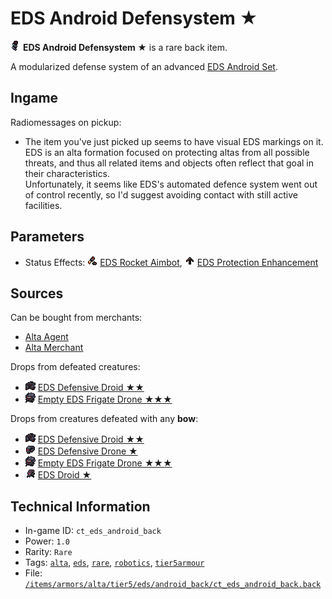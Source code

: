 # EDS Android Defensystem ★

<img src="https://raw.githubusercontent.com/Ceterai/Enternia/main/items/armors/alta/tier5/eds/android_back/icon.png" alt="EDS Android Defensystem ★ icon" loading="lazy" height=16px width="auto" /> **EDS Android Defensystem ★** is a rare back item.

A modularized defense system of an advanced [EDS Android Set](https://ceterai.github.io/MyEnternia/Wiki/EDSAndroidSet).

## Ingame

Radiomessages on pickup:

- The item you've just picked up seems to have visual EDS markings on it. EDS is an alta formation focused on protecting altas from all possible threats, and thus all related items and objects often reflect that goal in their characteristics.  
Unfortunately, it seems like EDS's automated defence system went out of control recently, so I'd suggest avoiding contact with still active facilities.

## Parameters

- Status Effects: <img src="https://raw.githubusercontent.com/Ceterai/Enternia/main/stats/effects/ct_eds_rocket_aimbot.png" alt="EDS Rocket Aimbot icon" loading="lazy" height=16px width="auto" /> [EDS Rocket Aimbot](https://ceterai.github.io/MyEnternia/Wiki/EDSRocketAimbot), <img src="https://raw.githubusercontent.com/Ceterai/Enternia/main/stats/effects/ct_eds_protection.png" alt="EDS Protection Enhancement icon" loading="lazy" height=16px width="auto" /> [EDS Protection Enhancement](https://ceterai.github.io/MyEnternia/Wiki/EDSProtectionEnhancement)

## Sources

Can be bought from merchants:

- [Alta Agent](https://ceterai.github.io/MyEnternia/Wiki/AltaAgent)
- [Alta Merchant](https://ceterai.github.io/MyEnternia/Wiki/AltaMerchant)

Drops from defeated creatures:

- <img src="https://raw.githubusercontent.com/Ceterai/Enternia/main/items/active/alta/spawners/droids/defensive.png" alt="EDS Defensive Droid ★★ icon" loading="lazy" height=16px width="auto" /> [EDS Defensive Droid ★★](https://ceterai.github.io/MyEnternia/Wiki/EDSDefensiveDroid)
- <img src="https://raw.githubusercontent.com/Ceterai/Enternia/main/items/active/alta/spawners/drones/frigate_empty.png" alt="Empty EDS Frigate Drone ★★★ icon" loading="lazy" height=16px width="auto" /> [Empty EDS Frigate Drone ★★★](https://ceterai.github.io/MyEnternia/Wiki/EmptyEDSFrigateDrone)

Drops from creatures defeated with any **bow**:

- <img src="https://raw.githubusercontent.com/Ceterai/Enternia/main/items/active/alta/spawners/droids/defensive.png" alt="EDS Defensive Droid ★★ icon" loading="lazy" height=16px width="auto" /> [EDS Defensive Droid ★★](https://ceterai.github.io/MyEnternia/Wiki/EDSDefensiveDroid)
- <img src="https://raw.githubusercontent.com/Ceterai/Enternia/main/items/active/alta/spawners/drones/defensive.png" alt="EDS Defensive Drone ★ icon" loading="lazy" height=16px width="auto" /> [EDS Defensive Drone ★](https://ceterai.github.io/MyEnternia/Wiki/EDSDefensiveDrone)
- <img src="https://raw.githubusercontent.com/Ceterai/Enternia/main/items/active/alta/spawners/drones/frigate_empty.png" alt="Empty EDS Frigate Drone ★★★ icon" loading="lazy" height=16px width="auto" /> [Empty EDS Frigate Drone ★★★](https://ceterai.github.io/MyEnternia/Wiki/EmptyEDSFrigateDrone)
- <img src="https://raw.githubusercontent.com/Ceterai/Enternia/main/items/active/alta/spawners/droids/eds.png" alt="EDS Droid ★ icon" loading="lazy" height=16px width="auto" /> [EDS Droid ★](https://ceterai.github.io/MyEnternia/Wiki/EDSDroid)

## Technical Information

- In-game ID: `ct_eds_android_back`
- Power: `1.0`
- Rarity: `Rare`
- Tags: [`alta`](https://ceterai.github.io/MyEnternia/Wiki/Tags/Alta), [`eds`](https://ceterai.github.io/MyEnternia/Wiki/Tags/Eds), [`rare`](https://ceterai.github.io/MyEnternia/Wiki/Tags/Rare), [`robotics`](https://ceterai.github.io/MyEnternia/Wiki/Tags/Robotics), [`tier5armour`](https://ceterai.github.io/MyEnternia/Wiki/Tags/Tier5Armour)
- File: [`/items/armors/alta/tier5/eds/android_back/ct_eds_android_back.back`](https://github.com/Ceterai/Enternia/blob/main/items/armors/alta/tier5/eds/android_back/ct_eds_android_back.back)
